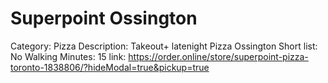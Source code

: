 # Superpoint Ossington

Category: Pizza
Description: Takeout+ latenight Pizza Ossington
Short list: No
Walking Minutes: 15
link: https://order.online/store/superpoint-pizza-toronto-1838806/?hideModal=true&pickup=true